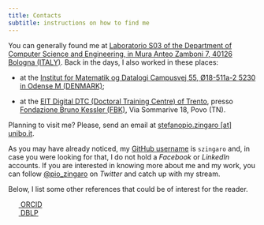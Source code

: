```yaml
---
title: Contacts
subtitle: instructions on how to find me
---
```


You can generally found me at [Laboratorio S03 of the Department of Computer Science and Engineering, in Mura Anteo Zamboni 7, 40126 Bologna (ITALY)](http://w3w.co/rotaie.piastra.tavola). Back in the days, I also worked in these places:

- at the [Institut for Matematik og Datalogi Campusvej 55, Ø18-511a-2 5230 in Odense M (DENMARK)](http://w3w.co/invitato.inclinati.sostenute);

- at the [EIT Digital DTC (Doctoral Training Centre) of Trento](https://doctoralschool.eitdigital.eu/doctoral-training-centres/dtc-trento/), presso [Fondazione Bruno Kessler (FBK)](https://www.fbk.eu/en/), Via Sommarive 18, Povo (TN).

Planning to visit me? Please, send an email at [stefanopio.zingaro
[at] unibo.it](mailto:stefanopio.zingaro@unibo.it).

As you may have already noticed, my [GitHub
username](https://github.com/szingaro) is `szingaro` and, in case you were
looking for that, I do not hold a _Facebook_ or _LinkedIn_ accounts.
If you are interested in knowing more about me and my work, you can follow [@pio_zingaro](https://twitter.com/pio_zingaro) on _Twitter_ and catch up with my stream.

Below, I list some other references that could be of interest for the reader.

<div>
    <a 
    href="https://orcid.org/0000-0002-8462-5651" 
    style="vertical-align:top;">
    <img 
    src="https://orcid.org/sites/default/files/images/orcid_16x16.png" style="width:1em;margin-right:.5em;">
    ORCID
    </a>
</div>
<div>
    <a 
    href="https://dblp.uni-trier.de/pers/hd/z/Zingaro:Stefano_Pio"
    style="vertical-align:top;">
    <img 
    src="https://saveriogiallorenzo.com/imgs/dblp.png"
    style="width:1em;margin-right:.5em;">
    DBLP
    </a>
</div>
